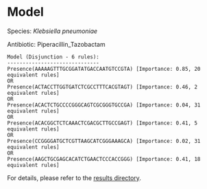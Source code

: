 
# Model

Species: *Klebsiella pneumoniae*

Antibiotic: Piperacillin_Tazobactam

```
Model (Disjunction - 6 rules):
------------------------------
Presence(AAAAAGTTTGCGGATATGACCAATGTCCGTA) [Importance: 0.85, 20 equivalent rules]
OR
Presence(ACTACCTTGGTGATCTCGCCTTTCACGTAGT) [Importance: 0.46, 2 equivalent rules]
OR
Presence(ACACTCTGCCCCGGGCAGTCGCGGGTGCCGA) [Importance: 0.04, 31 equivalent rules]
OR
Presence(ACACGGCTCTCAAACTCGACGCTTGCCGAGT) [Importance: 0.41, 5 equivalent rules]
OR
Presence(CCGGGGATGCTCGTTAAGCATCGGGAAAGCA) [Importance: 0.02, 31 equivalent rules]
OR
Presence(AAGCTGCGAGCACATCTGAACTCCCACCGGG) [Importance: 0.41, 18 equivalent rules]

```

For details, please refer to the [results directory](../../../../../results/scm_b/klebsiella%20pneumoniae/piperacillin_tazobactam/repeat_7/).

